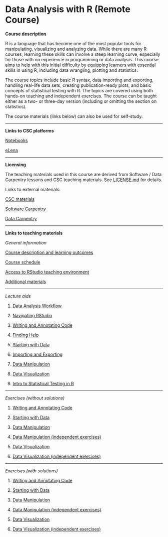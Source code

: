 # Data Analysis with R (Remote Course)

**Course description**

R is a language that has become one of the most popular tools for manipulating, visualizing and analyzing data. While there are many R courses, learning these skills can involve a steep learning curve, especially for those with no experience in programming or data analysis. This course aims to help with this initial difficulty by equipping learners with essential skills in using R, including data wrangling, plotting and statistics.

The course topics include basic R syntax, data importing and exporting, handling real-life data sets, creating publication-ready plots, and basic concepts of statistical testing with R. The topics are covered using both hands-on teaching and independent exercises. The course can be taught either as a two- or three-day version (including or omitting the section on statistics).

The course materials (links below) can also be used for self-study.

---

**Links to CSC platforms**

[Notebooks](https://notebooks.csc.fi/)

[eLena](https://e-learn.csc.fi)

---

**Licensing**

The teaching materials used in this course are derived from Software / Data Carpentry lessons and CSC teaching materials. See [LICENSE.md](LICENSE.md) for details.

Links to external materials:

[CSC materials](https://github.com/csc-training/R-for-beginners)

[Software Carpentry](https://software-carpentry.org)

[Data Carpentry](https://datacarpentry.org/)

---

**Links to teaching materials**

*General information*

[Course description and learning outcomes](https://csc-training.github.io/da-with-r-remote/CourseDescription/CourseDescription.html)

[Course schedule](https://csc-training.github.io/da-with-r-remote/Schedule/Schedule.html)

[Access to RStudio teaching environment](https://csc-training.github.io/da-with-r-remote/RStudioAccess/RStudioAccess.html)

[Additional materials](https://csc-training.github.io/da-with-r-remote/AdditionalResources/AdditionalResources.html)

---

*Lecture aids*

1. [Data Analysis Workflow](https://csc-training.github.io/da-with-r-remote/LectureMaterials/Workflow.html)

2. [Navigating RStudio](https://csc-training.github.io/da-with-r-remote/LectureMaterials/NavigatingRStudio.html)

3. [Writing and Annotating Code](https://csc-training.github.io/da-with-r-remote/LectureMaterials/WritingAndAnnotating.html)

4. [Finding Help](https://csc-training.github.io/da-with-r-remote/LectureMaterials/FindingHelp.html)

5. [Starting with Data](https://csc-training.github.io/da-with-r-remote/LectureMaterials/StartingWithData.html)

6. [Importing and Exporting](https://csc-training.github.io/da-with-r-remote/LectureMaterials/ImportingExporting.html)

7. [Data Manipulation](https://csc-training.github.io/da-with-r-remote/LectureMaterials/DataManipulation.html)

8. [Data Visualization](https://csc-training.github.io/da-with-r-remote/LectureMaterials/DataVisualization.html)

9. [Intro to Statistical Testing in R](https://csc-training.github.io/da-with-r-remote/LectureMaterials/Statistics.html)

---

*Exercises (without solutions)*

1. [Writing and Annotating Code](https://csc-training.github.io/da-with-r-remote/Exercises/3_BasicFeatures_Exercises.html)

2. [Starting with Data](https://csc-training.github.io/da-with-r-remote/Exercises/4_StartingWithData_Exercises.html)

3. [Data Manipulation](https://csc-training.github.io/da-with-r-remote/Exercises/5_DataManipulation_Exercises.html)

4. [Data Manipulation (independent exercises)](https://csc-training.github.io/da-with-r-remote/Exercises/5_DataManipulation_Extra.html)

5. [Data Visualization](https://csc-training.github.io/da-with-r-remote/Exercises/6_DataVisualization_Exercises.html)

6. [Data Visualization (independent exercises)](https://csc-training.github.io/da-with-r-remote/Exercises/6_DataVisualization_Extra.html)

---

*Exercises (with solutions)*

1. [Writing and Annotating Code](https://csc-training.github.io/da-with-r-remote/ExercisesCompleted/3_BasicFeatures_Exercises_Completed.html)

2. [Starting with Data](https://csc-training.github.io/da-with-r-remote/ExercisesCompleted/4_StartingWithData_Exercises_Completed.html)

3. [Data Manipulation](https://csc-training.github.io/da-with-r-remote/ExercisesCompleted/5_DataManipulation_Exercises_Completed.html)

4. [Data Manipulation (independent exercises)](https://csc-training.github.io/da-with-r-remote/ExercisesCompleted/5_DataManipulation_Extra_Completed.html)

5. [Data Visualization](https://csc-training.github.io/da-with-r-remote/ExercisesCompleted/6_DataVisualization_Exercises_Completed.html)

6. [Data Visualization (independent exercises)](https://csc-training.github.io/da-with-r-remote/ExercisesCompleted/6_DataVisualization_Extra_Completed.html)
